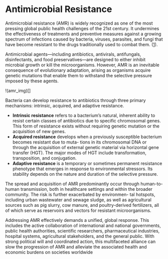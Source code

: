 # Antimicrobial Resistance 
Antimicrobial resistance (AMR) is widely recognized as one of the most pressing global public health challenges of the 21st century. 
It undermines the effectiveness of treatments and preventive measures against a growing spectrum of infections caused by bacteria, viruses, parasites, 
and fungi that have become resistant to the drugs traditionally used to combat them. ([1](https://pmc.ncbi.nlm.nih.gov/articles/PMC4768623/)).

Antimicrobial agents—including antibiotics, antivirals, antifungals, disinfectants, and food preservatives—are designed to either inhibit microbial growth or kill
the microorganisms. However, AMR is an inevitable consequence of evolutionary adaptation, arising as organisms acquire genetic mutations that enable them 
to withstand the selective pressure imposed by these agents.

!(amr_img)[]

Bacteria can develop resistance to antibiotics through three primary mechanisms: intrinsic, acquired, and adaptive resistance.
* **Intrinsic resistance** refers to a bacterium’s natural, inherent ability to resist certain classes of antibiotics
due to specific chromosomal genes. This form of resistance exists without requiring genetic mutation
or the acquisition of new genes.
* **Acquired resistance** develops when a previously susceptible bacterium becomes resistant due to muta-
tions in its chromosomal DNA or through the acquisition of external genetic material via horizontal
gene transfer (HGT). The major modes of HGT include transformation, transposition, and conjugation.
* **Adaptive resistance** is a temporary or sometimes permanent resistance phenotype that emerges in
response to environmental stressors. Its stability depends on the nature and duration of the selective
pressure.

The spread and acquisition of AMR predominantly occur through human-to-human transmission, both
in healthcare settings and within the broader community. The risk is further exacerbated by environmen-
tal hotspots, including urban wastewater and sewage sludge, as well as agricultural sources such as pig
slurry, cow manure, and poultry-derived fertilizers, all of which serve as reservoirs and vectors for resistant
microorganisms.

Addressing AMR effectively demands a unified, global response. This includes the active collaboration
of international and national governments, public health authorities, scientific researchers, pharmaceutical
industries, hospital systems, agricultural stakeholders, and the general public. With strong political will and
coordinated action, this multifaceted alliance can slow the progression of AMR and alleviate the associated
health and economic burdens on societies worldwide
